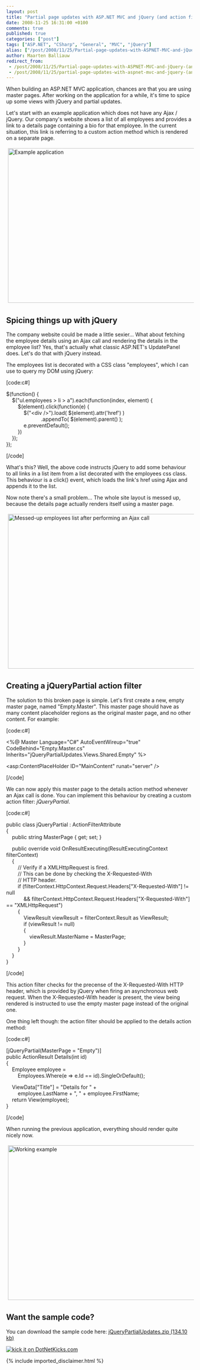 ```yaml
---
layout: post
title: "Partial page updates with ASP.NET MVC and jQuery (and action filters)"
date: 2008-11-25 16:31:00 +0100
comments: true
published: true
categories: ["post"]
tags: ["ASP.NET", "CSharp", "General", "MVC", "jQuery"]
alias: ["/post/2008/11/25/Partial-page-updates-with-ASPNET-MVC-and-jQuery-(and-action-filters).aspx", "/post/2008/11/25/partial-page-updates-with-aspnet-mvc-and-jquery-(and-action-filters).aspx"]
author: Maarten Balliauw
redirect_from:
 - /post/2008/11/25/Partial-page-updates-with-ASPNET-MVC-and-jQuery-(and-action-filters).aspx.html
 - /post/2008/11/25/partial-page-updates-with-aspnet-mvc-and-jquery-(and-action-filters).aspx.html
---
```

<p>
When building an ASP.NET MVC application, chances are that you are using master pages. After working on the application for a while, it&#39;s time to spice up some views with jQuery and partial updates. 
</p>
<p>
Let&#39;s start with an example application which does not have any Ajax / jQuery. Our company&#39;s website shows a list of all employees and provides a link to a details page containing a bio for that employee. In the current situation, this link is referring to a custom action method which is rendered on a separate page. 
</p>
<p>
<img style="margin: 5px; border: 0px" src="/images/WindowsLiveWriter/Partialp.NETMVCandjQueryandactionfilters_E5D7/image_a7e44399-abcc-46f5-97cb-308482dbb259.png" border="0" alt="Example application" width="609" height="418" /> 
</p>
<h2>Spicing things up with jQuery</h2>
<p>
The company website could be made a little sexier... What about fetching the employee details using an Ajax call and rendering the details in the employee list? Yes, that&#39;s actually what classic ASP.NET&#39;s UpdatePanel does. Let&#39;s do that with jQuery instead. 
</p>
<p>
The employees list is decorated with a CSS class &quot;employees&quot;, which I can use to query my DOM using jQuery: 
</p>
<p>
[code:c#] 
</p>
<p>
$(function() {<br />
&nbsp;&nbsp;&nbsp; $(&quot;ul.employees &gt; li &gt; a&quot;).each(function(index, element) {<br />
&nbsp;&nbsp;&nbsp;&nbsp;&nbsp;&nbsp;&nbsp; $(element).click(function(e) {<br />
&nbsp;&nbsp;&nbsp;&nbsp;&nbsp;&nbsp;&nbsp;&nbsp;&nbsp;&nbsp;&nbsp; $(&quot;&lt;div /&gt;&quot;).load( $(element).attr(&#39;href&#39;) )<br />
&nbsp;&nbsp;&nbsp;&nbsp;&nbsp;&nbsp;&nbsp;&nbsp;&nbsp;&nbsp;&nbsp;&nbsp;&nbsp;&nbsp;&nbsp;&nbsp;&nbsp;&nbsp;&nbsp;&nbsp;&nbsp;&nbsp;&nbsp; .appendTo( $(element).parent() );<br />
&nbsp;&nbsp;&nbsp;&nbsp;&nbsp;&nbsp;&nbsp;&nbsp;&nbsp;&nbsp;&nbsp; e.preventDefault();<br />
&nbsp;&nbsp;&nbsp;&nbsp;&nbsp;&nbsp;&nbsp; })<br />
&nbsp;&nbsp;&nbsp; });<br />
}); 
</p>
<p>
[/code] 
</p>
<p>
What&#39;s this? Well, the above code instructs jQuery to add some behaviour to all links in a list item from a list decorated with the employees css class. This behaviour is a click() event, which loads the link&#39;s href using Ajax and appends it to the list. 
</p>
<p>
Now note there&#39;s a small problem... The whole site layout is messed up, because the details page actually renders itself using a master page. 
</p>
<p>
<img style="margin: 5px; border: 0px" src="/images/WindowsLiveWriter/Partialp.NETMVCandjQueryandactionfilters_E5D7/image_f11c40a0-2260-44c0-a11d-ef766370d1a0.png" border="0" alt="Messed-up employees list after performing an Ajax call" width="609" height="418" /> 
</p>
<h2>Creating a jQueryPartial action filter</h2>
<p>
The solution to this broken page is simple. Let&#39;s first create a new, empty master page, named &quot;Empty.Master&quot;. This master page should have as many content placeholder regions as the original master page, and no other content. For example: 
</p>
<p>
[code:c#] 
</p>
<p>
&lt;%@ Master Language=&quot;C#&quot; AutoEventWireup=&quot;true&quot; CodeBehind=&quot;Empty.Master.cs&quot; Inherits=&quot;jQueryPartialUpdates.Views.Shared.Empty&quot; %&gt; 
</p>
<p>
&lt;asp:ContentPlaceHolder ID=&quot;MainContent&quot; runat=&quot;server&quot; /&gt; 
</p>
<p>
[/code] 
</p>
<p>
We can now apply this master page to the details action method whenever an Ajax call is done. You can implement this behaviour by creating a custom action filter: <em>jQueryPartial</em>. 
</p>
<p>
[code:c#] 
</p>
<p>
public class jQueryPartial : ActionFilterAttribute<br />
{<br />
&nbsp;&nbsp;&nbsp; public string MasterPage { get; set; } 
</p>
<p>
&nbsp;&nbsp;&nbsp; public override void OnResultExecuting(ResultExecutingContext filterContext)<br />
&nbsp;&nbsp;&nbsp; {<br />
&nbsp;&nbsp;&nbsp;&nbsp;&nbsp;&nbsp;&nbsp; // Verify if a XMLHttpRequest is fired.<br />
&nbsp;&nbsp;&nbsp;&nbsp;&nbsp;&nbsp;&nbsp; // This can be done by checking the X-Requested-With<br />
&nbsp;&nbsp;&nbsp;&nbsp;&nbsp;&nbsp;&nbsp; // HTTP header.<br />
&nbsp;&nbsp;&nbsp;&nbsp;&nbsp;&nbsp;&nbsp; if (filterContext.HttpContext.Request.Headers[&quot;X-Requested-With&quot;] != null<br />
&nbsp;&nbsp;&nbsp;&nbsp;&nbsp;&nbsp;&nbsp;&nbsp;&nbsp;&nbsp;&nbsp; &amp;&amp; filterContext.HttpContext.Request.Headers[&quot;X-Requested-With&quot;] == &quot;XMLHttpRequest&quot;)<br />
&nbsp;&nbsp;&nbsp;&nbsp;&nbsp;&nbsp;&nbsp; {<br />
&nbsp;&nbsp;&nbsp;&nbsp;&nbsp;&nbsp;&nbsp;&nbsp;&nbsp;&nbsp;&nbsp; ViewResult viewResult = filterContext.Result as ViewResult;<br />
&nbsp;&nbsp;&nbsp;&nbsp;&nbsp;&nbsp;&nbsp;&nbsp;&nbsp;&nbsp;&nbsp; if (viewResult != null)<br />
&nbsp;&nbsp;&nbsp;&nbsp;&nbsp;&nbsp;&nbsp;&nbsp;&nbsp;&nbsp;&nbsp; {<br />
&nbsp;&nbsp;&nbsp;&nbsp;&nbsp;&nbsp;&nbsp;&nbsp;&nbsp;&nbsp;&nbsp;&nbsp;&nbsp;&nbsp;&nbsp; viewResult.MasterName = MasterPage;<br />
&nbsp;&nbsp;&nbsp;&nbsp;&nbsp;&nbsp;&nbsp;&nbsp;&nbsp;&nbsp;&nbsp; }<br />
&nbsp;&nbsp;&nbsp;&nbsp;&nbsp;&nbsp;&nbsp; }<br />
&nbsp;&nbsp;&nbsp; }<br />
} 
</p>
<p>
[/code] 
</p>
<p>
This action filter checks for the precense of the X-Requested-With HTTP header, which is provided by jQuery when firing an asynchronous web request. When the X-Requested-With header is present, the view being rendered is instructed to use the empty master page instead of the original one. 
</p>
<p>
One thing left though: the action filter should be applied to the details action method: 
</p>
<p>
[code:c#] 
</p>
<p>
[jQueryPartial(MasterPage = &quot;Empty&quot;)]<br />
public ActionResult Details(int id)<br />
{<br />
&nbsp;&nbsp;&nbsp; Employee employee = <br />
&nbsp;&nbsp;&nbsp;&nbsp;&nbsp;&nbsp;&nbsp; Employees.Where(e =&gt; e.Id == id).SingleOrDefault(); 
</p>
<p>
&nbsp;&nbsp;&nbsp; ViewData[&quot;Title&quot;] = &quot;Details for &quot; + <br />
&nbsp;&nbsp;&nbsp;&nbsp;&nbsp;&nbsp;&nbsp; employee.LastName + &quot;, &quot; + employee.FirstName;<br />
&nbsp;&nbsp;&nbsp; return View(employee);<br />
} 
</p>
<p>
[/code] 
</p>
<p>
When running the previous application, everything should render quite nicely now. 
</p>
<p>
<img style="margin: 5px; border: 0px" src="/images/WindowsLiveWriter/Partialp.NETMVCandjQueryandactionfilters_E5D7/image_bfe9d90d-95ee-4abf-b74d-41c4966b7b0e.png" border="0" alt="Working example" width="609" height="418" /> 
</p>
<h2>Want the sample code?</h2>
<p>
You can download the sample code here:&nbsp;<a rel="enclosure" href="/files/jQueryPartialUpdates.zip">jQueryPartialUpdates.zip (134.10 kb)</a> 
</p>
<p>
<a href="http://www.dotnetkicks.com/kick/?url=/post/2008/11/25/Partial-page-updates-with-ASPNET-MVC-and-jQuery-(and-action-filters).aspx&amp;title=Partial page updates with ASP.NET MVC and jQuery (and action filters)">
                    <img src="http://www.dotnetkicks.com/Services/Images/KickItImageGenerator.ashx?url=/post/2008/11/25/Partial-page-updates-with-ASPNET-MVC-and-jQuery-(and-action-filters).aspx" border="0" alt="kick it on DotNetKicks.com" />
                  </a> 
</p>

{% include imported_disclaimer.html %}
